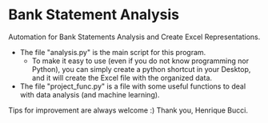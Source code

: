 # Bank Statement Analysis
Automation for Bank Statements Analysis and Create Excel Representations.

- The file "analysis.py" is the main script for this program.
  - To make it easy to use (even if you do not know programming nor Python), you can simply create a python shortcut in your Desktop, and it will create the Excel file with the organized data.
- The file "project_func.py" is a file with some useful functions to deal with data analysis (and machine learning).

Tips for improvement are always welcome :)
Thank you,
Henrique Bucci.
